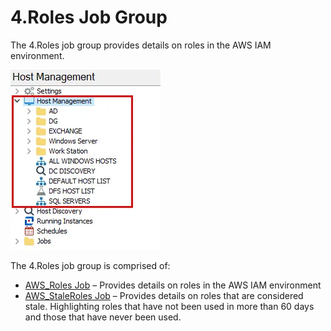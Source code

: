 # 4.Roles Job Group

The 4.Roles job group provides details on roles in the AWS IAM environment.

![4.Roles Job Group in the Jobs Tree](../../../../../../static/img/product_docs/accessanalyzer/admin/hostmanagement/jobstree.webp)

The 4.Roles job group is comprised of:

- [AWS_Roles Job](aws_roles.md) – Provides details on roles in the AWS IAM environment
- [AWS_StaleRoles Job](aws_staleroles.md) – Provides details on roles that are considered stale.
  Highlighting roles that have not been used in more than 60 days and those that have never been
  used.
